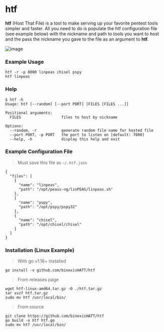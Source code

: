 # htf
**htf** (Host That File) is a tool to make serving up your favorite pentest tools simpler and faster. All you need to do is populate the htf configuration file (see example below) with the nickname and path to tools you want to host and the pass the nickname you gave to the file as an argument to **htf**.

![image](https://user-images.githubusercontent.com/44281620/140176817-edf9a3c0-5106-4cb8-a15d-3573d5f45a63.png)

### Example Usage
```
htf -r -p 8000 linpeas chisel pspy
htf linpeas
```

### Help
```
$ htf -h
Usage: htf [--random] [--port PORT] [FILES [FILES ...]]

Positional arguments:
  FILES                  files to host by nickname

Options:
  --random, -r           generate random file name for hosted file
  --port PORT, -p PORT   the port to listen on [default: 7000]
  --help, -h             display this help and exit
```

### Example Configuration File

> Must save this file as `~/.htf.json`

```
{
  "files": [
    {
      "name": "linpeas",
      "path": "/opt/peass-ng/linPEAS/linpeas.sh"
    },
    {
      "name": "pspy",
      "path": "/opt/pspy/pspy32"
    },
    {
      "name": "chisel",
      "path": "/opt/chisel/chisel"
    }
  ]
}
```

### Installation (Linux Example)
> With go v1.16+ installed
```
go install -v github.com/binexisHATT/htf
```

> From releases page
```
wget htf-linux-amd64.tar.gz -O ./htf.tar.gz
tar xvzf htf.tar.gz
sudo mv htf /usr/local/bin/
```

> From source
```
git clone https://github.com/binexisHATT/htf
go build -o htf htf.go
sudo mv htf /usr/local/bin/
```
